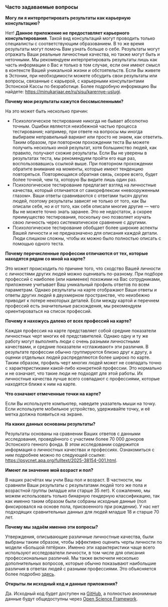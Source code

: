 ### Часто задаваемые вопросы

**Могу ли я интерпретировать результаты как карьерную консультацию?**

Нет! **Данное приложение не предоставляет карьерного консультирования**. Такой вид консультаций могут проводить только специалисты с соответствующим образованием. В то же время результаты могут помочь Вам узнать больше о себе.  Результаты могут отражать Ваши реальные личностные качества, но также могут быть и неточными. Мы рекомендуем интерпретировать результаты лишь как часть информации о Вас и только в том случае, если они имеют смысл в контексте Вашей уникальной жизни и обстоятельств. 
Если Вы живете в Эстонии, при необходимости можете обсудить свои результаты или вопросы, связанные с карьерой, с карьерными консультантами Эстонской Кассы по безработице. Более подробную информацию Вы найдете: https://minukarjaar.ee/ru/sisu/karernye-uslugi.

**Почему мои результаты кажутся бессмысленными?**

На это может быть несколько причин:

- Психологическое тестирование никогда не бывает абсолютно точным. Ошибки являются неизбежной частью процесса тестирования; например, при ответе на вопросы мы иногда выбираем неправильный вариант или просто не знаем, как ответить. Таким образом, при повторном прохождении теста Вы можете получить несколько иной результат, хотя большинство людей, как правило, получают схожие результаты. Если Вы не уверены в результатах теста, мы рекомендуем пройти его еще раз, воспользовавшись ссылкой выше. При повторном прохождении обратите внимание на моменты, которые имеют тенденцию повторяться. Повторяющаяся обратная связь, скорее всего, будет более точной, чем та, которую Вы видите лишь один раз.
- Психологическое тестирование предлагает взгляд на личностные качества, который отличается от саморефлексии «невооруженным глазом». Ваши ответы сравниваются с ответами тысяч других людей, поэтому результаты зависят не только от того, как Вы описали себя, но и от того, как себя описали многие другие — чего Вы не можете точно знать заранее. Это не недостаток, а скорее преимущество тестирования, поскольку оно позволяет изучать свою личность через систематическое сравнение с другими.
- Психологическое тестирование обобщает более широкие аспекты Вашей личности и не предназначено для описания каждой детали. Люди слишком сложны, чтобы их можно было полностью описать с помощью одного теста.

**Почему перечисленные профессии отличаются от тех, которые находятся рядом со мной на карте?**

Это может происходить по причине того, что сходство Вашей личности с личностями других людей можно оценивать по-разному. При подборе профессий с наиболее (или наименее) похожими на Вас сотрудниками, приложение учитывает Ваш уникальный профиль ответов по всем параметрам. Однако результаты на карте отображают Ваши ответы и ответы других людей в двухмерном пространстве, что неизбежно приводит к потере некоторых деталей. Если между картой и перечнем профессий есть значительные расхождения, мы рекомендуем ориентироваться на список профессий.

**Почему я нахожусь далеко от всех профессий на карте?**

Каждая профессия на карте представляет собой средние показатели личностных черт многих её представителей. Однако одну и ту же работу могут выполнять люди с очень разными личностными качествами, и средние показатели «сглаживают» эти различия. В результате профессии обычно группируются близко друг к другу, а оценки отдельных людей распределяются более широко по карте. Таким образом, профиль черт многих людей может не совпадать точно с характеристиками какой-либо конкретной профессии. Это нормально и не означает, что такие люди не подходят для этой работы. Их личностные качества лучше всего совпадают с профессиями, которые находятся ближе к ним на карте.

**Что означают отмеченные точки на карте?**

Если Вы используете компьютер, наведите указатель мыши на точку. Если используете мобильное устройство, удерживайте точку, и её метка должна появиться на экране.

**На каких данных основаны результаты?**

Результаты основаны на сравнении Ваших ответов с данными исследования, проведённого с участием более 70 000 доноров Эстонского генного фонда. В этом исследовании содержится информация о личностных качествах и профессиях. Ознакомиться с ним подробнее можно по следующей ссылке: https://psycnet.apa.org/fulltext/2025-38154-001.html.

**Имеют ли значение мой возраст и пол?**

В наших расчётах мы учли Ваш пол и возраст. В частности, мы сравнили Ваши результаты с результатами людей того же пола и возрастной группы (младше или старше 35 лет). К сожалению, мы можем использовать только бинарную гендерную классификацию, так как именно таким образом были собраны исходные данные (пол фиксировался на основе пола, присвоенного при рождении). У нас нет подходящих сравнительных данных для людей младше 18 и старше 70 лет.

**Почему мы задаём именно эти вопросы?**

Утверждения, описывающие различные личностные качества, были выбраны таким образом, чтобы эффективно оценить черты личности по модели «Большой пятёрки». Именно эти характеристики чаще всего используют исследователи личности, в том числе для описания профессиональных различий. Мы также включили несколько дополнительных вопросов, которые обычно показывают наибольшие различия в ответах людей с разными профессиями. Это объясняется более подробно [здесь](https://psycnet.apa.org/fulltext/2025-38154-001.html).

**Открыты ли исходный код и данные приложения?**

Да. Исходный код будет доступен на [GitHub](https://github.com/mottusemma/JobProfiler), а полностью анонимные данные будут общедоступны через [Open Science Framework](https://osf.io/mvzd4/).

